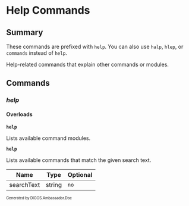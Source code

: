 ﻿Help Commands
=============
## Summary
These commands are prefixed with `help`. You can also use `halp`, `hlep`, or `commands` instead of `help`.

Help-related commands that explain other commands or modules.

## Commands
### *help*
#### Overloads
**`help`**

Lists available command modules.

**`help`**

Lists available commands that match the given search text.

| Name | Type | Optional |
| --- | --- | --- |
| searchText | string | `no` |

<sub><sup>Generated by DIGOS.Ambassador.Doc</sup></sub>